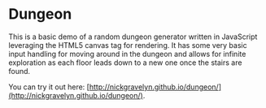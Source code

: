 Dungeon
=======
This is a basic demo of a random dungeon generator written in JavaScript leveraging the HTML5 canvas tag for rendering. It has some very basic input handling for moving around in the dungeon and allows for infinite exploration as each floor leads down to a new one once the stairs are found.

You can try it out here: [http://nickgravelyn.github.io/dungeon/](http://nickgravelyn.github.io/dungeon/).
